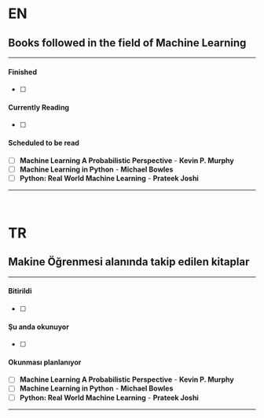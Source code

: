 # EN

## Books followed in the field of Machine Learning

------------------

#### Finished
- [ ] 


#### Currently Reading
- [ ] 


#### Scheduled to be read
- [ ] **Machine Learning A Probabilistic Perspective** - **Kevin P. Murphy**
- [ ] **Machine Learning in Python** - **Michael Bowles**
- [ ] **Python: Real World Machine Learning** - **Prateek Joshi**

------------------



&nbsp;
&nbsp;



# TR

## Makine Öğrenmesi alanında takip edilen kitaplar

------------------

#### Bitirildi
- [ ] 


#### Şu anda okunuyor
- [ ]


#### Okunması planlanıyor
- [ ] **Machine Learning A Probabilistic Perspective** - **Kevin P. Murphy**
- [ ] **Machine Learning in Python** - **Michael Bowles**
- [ ] **Python: Real World Machine Learning** - **Prateek Joshi**

------------------
